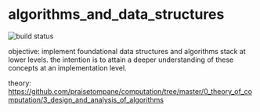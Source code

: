 # algorithms_and_data_structures
![build status](https://github.com/praisetompane/algorithms_and_data_structures/actions/workflows/algorithms_and_data_structures.yaml/badge.svg)

objective: implement foundational data structures and algorithms stack at lower levels.
the intention is to attain a deeper understanding of these concepts at an implementation level.

theory: https://github.com/praisetompane/computation/tree/master/0_theory_of_computation/3_design_and_analysis_of_algorithms